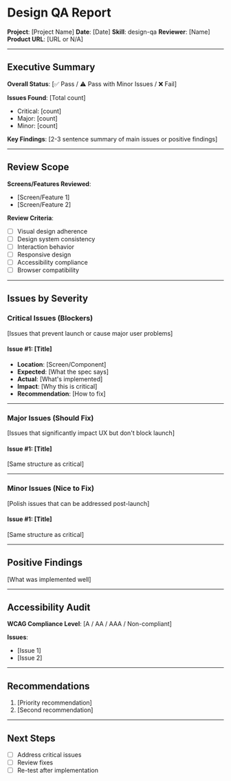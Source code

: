 # Design QA Report

**Project**: [Project Name]
**Date**: [Date]
**Skill**: design-qa
**Reviewer**: [Name]
**Product URL**: [URL or N/A]

---

## Executive Summary

**Overall Status**: [✅ Pass / ⚠️ Pass with Minor Issues / ❌ Fail]

**Issues Found**: [Total count]
- Critical: [count]
- Major: [count]
- Minor: [count]

**Key Findings**:
[2-3 sentence summary of main issues or positive findings]

---

## Review Scope

**Screens/Features Reviewed**:
- [Screen/Feature 1]
- [Screen/Feature 2]

**Review Criteria**:
- [ ] Visual design adherence
- [ ] Design system consistency
- [ ] Interaction behavior
- [ ] Responsive design
- [ ] Accessibility compliance
- [ ] Browser compatibility

---

## Issues by Severity

### Critical Issues (Blockers)
[Issues that prevent launch or cause major user problems]

#### Issue #1: [Title]
- **Location**: [Screen/Component]
- **Expected**: [What the spec says]
- **Actual**: [What's implemented]
- **Impact**: [Why this is critical]
- **Recommendation**: [How to fix]

---

### Major Issues (Should Fix)
[Issues that significantly impact UX but don't block launch]

#### Issue #1: [Title]
[Same structure as critical]

---

### Minor Issues (Nice to Fix)
[Polish issues that can be addressed post-launch]

#### Issue #1: [Title]
[Same structure as critical]

---

## Positive Findings

[What was implemented well]

---

## Accessibility Audit

**WCAG Compliance Level**: [A / AA / AAA / Non-compliant]

**Issues**:
- [Issue 1]
- [Issue 2]

---

## Recommendations

1. [Priority recommendation]
2. [Second recommendation]

---

## Next Steps

- [ ] Address critical issues
- [ ] Review fixes
- [ ] Re-test after implementation
